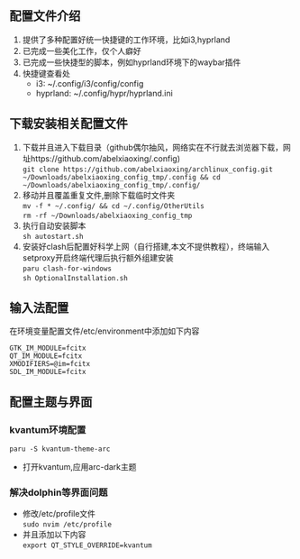 
## 配置文件介绍
1. 提供了多种配置好统一快捷键的工作环境，比如i3,hyprland  
2. 已完成一些美化工作，仅个人癖好  
3. 已完成一些快捷型的脚本，例如hyprland环境下的waybar插件  
4. 快捷键查看处  
   + i3: ~/.config/i3/config/config
   + hyprland: ~/.config/hypr/hyprland.ini

## 下载安装相关配置文件
1. 下载并且进入下载目录（github偶尔抽风，网络实在不行就去浏览器下载，网址https://github.com/abelxiaoxing/.config)  
`git clone https://github.com/abelxiaoxing/archlinux_config.git ~/Downloads/abelxiaoxing_config_tmp/.config && cd ~/Downloads/abelxiaoxing_config_tmp/.config/`  
2. 移动并且覆盖重复文件,删除下载临时文件夹  
`mv -f * ~/.config/ && cd ~/.config/OtherUtils`  
`rm -rf ~/Downloads/abelxiaoxing_config_tmp`  
3. 执行自动安装脚本  
`sh autostart.sh`  
4. 安装好clash后配置好科学上网（自行搭建,本文不提供教程），终端输入setproxy开启终端代理后执行额外组建安装  
`paru clash-for-windows`  
`sh OptionalInstallation.sh` 
## 输入法配置
在环境变量配置文件/etc/environment中添加如下内容
```
GTK_IM_MODULE=fcitx
QT_IM_MODULE=fcitx
XMODIFIERS=@im=fcitx
SDL_IM_MODULE=fcitx
```
## 配置主题与界面  
### kvantum环境配置  
`paru -S kvantum-theme-arc`  
+ 打开kvantum,应用arc-dark主题
### 解决dolphin等界面问题  
+ 修改/etc/profile文件  
`sudo nvim /etc/profile`  
+ 并且添加以下内容  
`export QT_STYLE_OVERRIDE=kvantum`  
